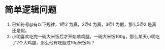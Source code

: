 # 简单逻辑问题
1. 已知符号@有以下规律，1@2 为真，2@4 为真，3@1 为假，那么5@2 是真还是假。
2. 小明喜欢吃完一碗大米饭后才开始啃鸡腿，一碗大米饭100g，那么某天小明吃了2个大鸡腿，那么他有吃超过10g米饭吗？
